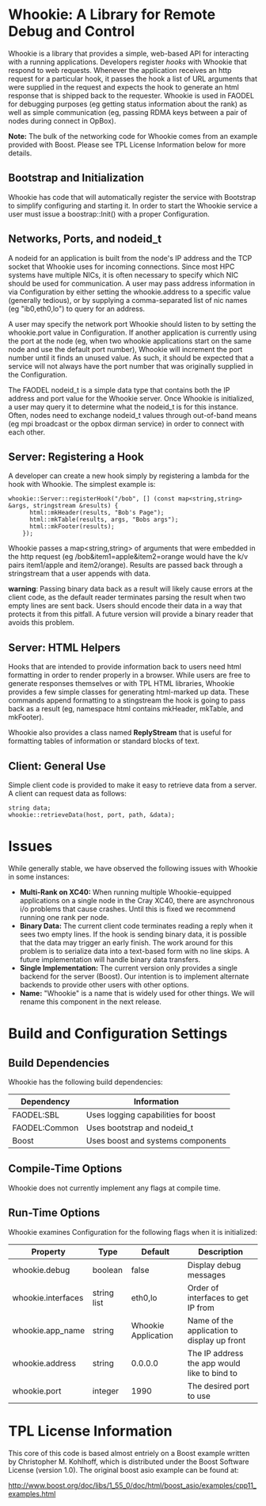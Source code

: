 Whookie: A Library for Remote Debug and Control
===============================================

Whookie is a library that provides a simple, web-based API for
interacting with a running applications. Developers register _hooks_
with Whookie that respond to web requests. Whenever the application
receives an http request for a particular hook, it passes the hook a
list of URL arguments that were supplied in the request and expects
the hook to generate an html response that is shipped back to the
requester. Whookie is used in FAODEL for debugging purposes
(eg getting status information about the rank) as well as simple
communication (eg, passing RDMA keys between a pair of nodes during
connect in OpBox).

**Note:** The bulk of the networking code for Whookie comes from an
example provided with Boost. Please see TPL License Information below
for more details.


Bootstrap and Initialization
----------------------------
Whookie has code that will automatically register the service with
Bootstrap to simplify configuring and starting it. In order to start
the Whookie service a user must issue a boostrap::Init() with a proper
Configuration.


Networks, Ports, and nodeid_t
-----------------------------
A nodeid for an application is built from the node's IP address and
the TCP socket that Whookie uses for incoming connections. Since most
HPC systems have multiple NICs, it is often necessary to specify which
NIC should be used for communication. A user may pass address
information in via Configuration by either setting the whookie.address
to a specific value (generally tedious), or by supplying a
comma-separated list of nic names (eg "ib0,eth0,lo") to query for an
address. 

A user may specify the network port Whookie should listen to by
setting the whookie.port value in Configuration. If another
application is currently using the port at the node (eg, when two
whookie applications start on the same node and use the default port
number), Whookie will increment the port number until it finds an
unused value. As such, it should be expected that a service will not
always have the port number that was originally supplied in the
Configuration.

The FAODEL nodeid_t is a simple data type that contains both the IP
address and port value for the Whookie server. Once Whookie is
initialized, a user may query it to determine what the nodeid_t is for
this instance. Often, nodes need to exchange nodeid_t values through
out-of-band means (eg mpi broadcast or the opbox dirman service) in
order to connect with each other.

Server: Registering a Hook
--------------------------
A developer can create a new hook simply by registering a lambda for
the hook with Whookie. The simplest example is:

```
whookie::Server::registerHook("/bob", [] (const map<string,string> &args, stringstream &results) {
      html::mkHeader(results, "Bob's Page");
      html::mkTable(results, args, "Bobs args");
      html::mkFooter(results);
    });
```

Whookie passes a map<string,string> of arguments that were embedded in
the http request (eg /bob&item1=apple&item2=orange would have the
k/v pairs item1/apple and item2/orange). Results are passed back
through a stringstream that a user appends with data.

**warning**: Passing binary data back as a result will likely cause
errors at the client code, as the default reader terminates parsing
the result when two empty lines are sent back. Users should encode
their data in a way that protects it from this pitfall. A future
version will provide a binary reader that avoids this problem.


Server: HTML Helpers
--------------------
Hooks that are intended to provide information back to users need html
formatting in order to render properly in a browser. While users are
free to generate responses themselves or with TPL HTML libraries,
Whookie provides a few simple classes for generating html-marked up
data. These commands append formatting to a stingstream the hook is
going to pass back as a result (eg, namespace html contains mkHeader,
mkTable, and mkFooter).

Whookie also provides a class named **ReplyStream** that is useful for
formatting tables of information or standard blocks of text.

Client: General Use
-------------------
Simple client code is provided to make it easy to retrieve data from a
server. A client can request data as follows:

```
string data;
whookie::retrieveData(host, port, path, &data);
```

Issues
======
While generally stable, we have observed the following issues with
Whookie in some instances:

- **Multi-Rank on XC40:** When running multiple Whookie-equipped
    applications on a single node in the Cray XC40, there are
    asynchronous i/o problems that cause crashes. Until this is fixed we
    recommend running one rank per node.
- **Binary Data:** The current client code terminates reading a reply when
    it sees two empty lines. If the hook is sending binary data, it is
    possible that the data may trigger an early finish. The work around
    for this problem is to serialize data into a text-based form with no
    line skips. A future implementation will handle binary data
    transfers. 
- **Single Implementation:** The current version only provides a single
    backend for the server (Boost). Our intention is to implement
    alternate backends to provide other users with other options.
- **Name:** "Whookie" is a name that is widely used for other things. We
    will rename this component in the next release. 


Build and Configuration Settings
================================

Build Dependencies
------------------

Whookie has the following build dependencies:

| Dependency     | Information                         |
| -------------- | ----------------------------------- |
| FAODEL:SBL     | Uses logging capabilities for boost |
| FAODEL:Common  | Uses bootstrap and nodeid_t         |
| Boost          | Uses boost and systems components   |


Compile-Time Options
--------------------

Whookie does not currently implement any flags at compile time.

Run-Time Options
----------------

Whookie examines Configuration for the following flags when it is
initialized:

| Property           | Type        | Default             | Description                                  |
| ------------------ | ----------- | ------------------- | -------------------------------------------- |
| whookie.debug      | boolean     | false               | Display debug messages                       |
| whookie.interfaces | string list | eth0,lo             | Order of interfaces to get IP from           |
| whookie.app_name   | string      | Whookie Application | Name of the application to display up front  |
| whookie.address    | string      | 0.0.0.0             | The IP address the app would like to bind to |
| whookie.port       | integer     | 1990                | The desired port to use                      |


TPL License Information
=======================

This core of this code is based almost entriely on a Boost example
written by Christopher M. Kohlhoff, which is distributed under the
Boost Software License (version 1.0). The original boost asio example
can be found at:

http://www.boost.org/doc/libs/1_55_0/doc/html/boost_asio/examples/cpp11_examples.html

